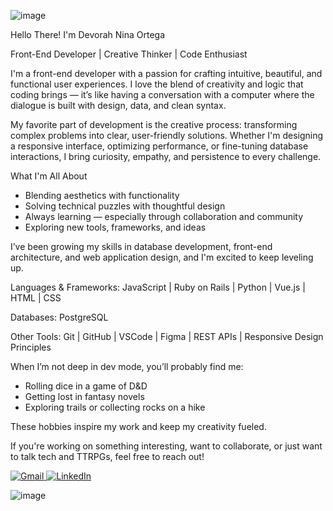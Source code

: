 ![image](https://github.com/devorahortega/devorahortega/assets/91695187/ea2c5461-8514-4c01-aba7-2e70193d1133)

Hello There! I'm Devorah Nina Ortega

Front-End Developer | Creative Thinker | Code Enthusiast

I'm a front-end developer with a passion for crafting intuitive, beautiful, and functional user experiences. I love the blend of creativity and logic that coding brings — it’s like having a conversation with a computer where the dialogue is built with design, data, and clean syntax.

My favorite part of development is the creative process: transforming complex problems into clear, user-friendly solutions. Whether I'm designing a responsive interface, optimizing performance, or fine-tuning database interactions, I bring curiosity, empathy, and persistence to every challenge.

What I'm All About
- Blending aesthetics with functionality
- Solving technical puzzles with thoughtful design
- Always learning — especially through collaboration and community
- Exploring new tools, frameworks, and ideas

I’ve been growing my skills in database development, front-end architecture, and web application design, and I'm excited to keep leveling up.

Languages & Frameworks:
JavaScript | Ruby on Rails | Python | Vue.js | HTML | CSS

Databases:
PostgreSQL

Other Tools:
Git | GitHub | VSCode | Figma | REST APIs | Responsive Design Principles

When I’m not deep in dev mode, you’ll probably find me:
- Rolling dice in a game of D&D
- Getting lost in fantasy novels
- Exploring trails or collecting rocks on a hike

These hobbies inspire my work and keep my creativity fueled.

If you're working on something interesting, want to collaborate, or just want to talk tech and TTRPGs, feel free to reach out!

<a href=https://www.gmail.com/inbox>![Gmail](https://img.shields.io/badge/devorahb.ortega@gmail.com-355E3B?style=for-the-badge&logo=gmail&logoColor=white) </a> <a href=https://www.linkedin.com/in/devorahortega> ![LinkedIn](https://img.shields.io/badge/Devorah_Ortega-%230077B5.svg?style=for-the-badge&logo=linkedin&logoColor=white) </a>

![image](https://github.com/devorahortega/devorahortega/assets/91695187/517184de-4d39-4bff-8d9c-3b4d21f0e8c5)





